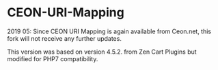 # CEON-URI-Mapping
2019 05: Since CEON URI Mapping is again available from Ceon.net, this fork will not receive any further updates.

This version was based on version 4.5.2. from Zen Cart Plugins but modified for PHP7 compatibility.

